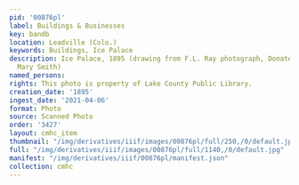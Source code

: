 ```yaml
---
pid: '00876pl'
label: Buildings & Businesses
key: bandb
location: Leadville (Colo.)
keywords: Buildings, Ice Palace
description: Ice Palace, 1895 (drawing from F.L. Ray photograph, Donated by John and
  Mary Smith)
named_persons: 
rights: This photo is property of Lake County Public Library.
creation_date: '1895'
ingest_date: '2021-04-06'
format: Photo
source: Scanned Photo
order: '3427'
layout: cmhc_item
thumbnail: "/img/derivatives/iiif/images/00876pl/full/250,/0/default.jpg"
full: "/img/derivatives/iiif/images/00876pl/full/1140,/0/default.jpg"
manifest: "/img/derivatives/iiif/00876pl/manifest.json"
collection: cmhc
---
```

